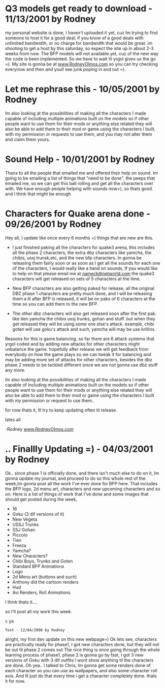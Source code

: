 # Q3 models get ready to download - 11/13/2001 by Rodney	

my personal website is done, I haven't uploaded it yet, cuz Im trying to find someone to host it for a good deal, if you know of a good deals with unlimited bandwidth, or no charge for bandwidth that would be great. im shooting to get a host by this saturday, so expect the site up in about 2-3 weeks from now. The BFP models will not available yet, cuz of the new way the code is been implemented. So we have to wait til yrgol gives us the go =).
My site is gonna be at www.RodneyOlmos.com so you can try checking everynow and then and youll see junk poping in and out =).





 

# Let me rephrase this - 10/05/2001 by Rodney	

Im also looking at the possibilities of making all the characters I made capable of including multiple animations built on the models so if other people want to use them for their mods or anything else related they will also be able to add them to their mod or game using the characters I built, with my permission or requests to use them, and you may not alter them and claim them yours.




 

# Sound Help - 10/01/2001 by Rodney	

Thanx to all the people that emailed me and offered their help on sound. Im going to be emailing a list of things that "need to be done", the peeps that emailed me, so we can get this ball rolling and get all the characters over with.
We have enough people helping with sounds now=), so thats good. and I think that might be enough






 

# Characters for Quake arena done - 09/26/2001 by Rodney	

Hey all, I update like once every 6 months =)
things that are new are this.
- I just finished paking all the characters for quake3 arena, this includes all the phase 2 characters, the extra dbz characters like yamcha, the chibis, ussj trunsk,etc, and the new bfp characters. In gonna be releasing them fairly soon or as soon as I get all the sounds for each one of the characters, I would really like a hand on sounds, If you would like to help on that please email me at nameck@networld.com the quake3 characters will get released on sets of 5 characters at the time.

- New BFP characters are also getting paked for release, all the original DBZ phase 1 characters are pretty much done, and I will be releasing them a lil after BFP is released, it will be on paks of 6 characters at the time so you can add them to the new BFP.

- The other dbz characters will also get released soon after the first pak. like tien yamcha the chibis ussj trunks, gohan and stuff. but when they get released they will be using some one else's attack. example, chibi goten will use goku's attack and such, yamcha will may be use krillins.

Reasons for this is game balancing. so far there are 6 attack systems that yrgol coded and by adding new attacks for other characters might unbalance the game. hopefully after release we will get feedback from everybody on how the game plays so we can tweak it for balancing and may be adding more set of attacks for other characters, besides the dbz phase 2 needs to be tackled different since we are not gonna use dbz stuff any more.


Im also looking at the possibilities of making all the characters I made capable of including multiple animations built on the models so if other people want to use them for their mods or anything else related they will also be able to add them to their mod or game using the characters I built with my permission or request to use them..

for now thats it, Ill try to keep updating often til release.

lates all

-Rodney
www.RodneyOlmos.com





 

# .. Finallly Updating =) - 04/03/2001 by Rodney	

Ok.. since phase 1 is officially done, and there isn't much else to do on it, Im gonna update my journal, and proceed to do so this whole rest of the week,Im gonna post all the work I've ever done for BFP here. That includes the BFP logo, 2d menu art, characters and new upcoming characters and so on.
Here is a list of things of work that I've done and some images that should get posted during the week,

- 16
- Goku (3 dif versions of it)
- New Vegeta
- USSJ Trunks
- SSJ Gohan
- Piccolo
- Tien
- Freeza
- Yamcha?
- New Characters?
- Chibi Boys, Trunks and Goten
- Standard BFP Animations
- Logo
- 2d Menu art (buttons and such)
- Anthony did the cartoon renders
- Hud
- Avi Renders, Roll Animations

I think thats it....

so I'll post all my work this week.

c ya





 

	Test - 12/04/2000 by Rodney	

alright, my first dev update on this new webpage=)
Ok lets see, characters are practically ready for phase1, I got new characters done, but they will not be out til phase 2 comes out The nice thing is once going through the whole learning process of phase1, phase 2 is gonna go by fast, I got 3 new versions of Goku with 3 dif outfits I wont show anything til the characters are done. Oh yea.. I talked to Chris, Im gonna get some renders done of each character so you can use as wallpapers, and also some character roll avis. And Ill just do that every time i get a character completely done. thats it for now.